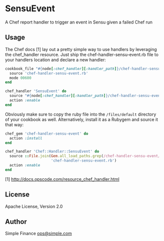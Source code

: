 # SensuEvent
A Chef report handler to trigger an event in Sensu given a failed Chef run

## Usage
The Chef docs [1] lay out a pretty simple way to use handlers by leveraging the
chef\_handler resource. Just ship the chef-handler-sensu-event.rb file to
your handlers location and declare a new handler:

```ruby
cookbook_file "#{node[:chef_handler][:handler_path]}/chef-handler-sensu-event.rb" do
  source 'chef-handler-sensu-event.rb'
  mode 00600
end

chef_handler 'SensuEvent' do
  source "#{node[:chef_handler][:handler_path]}/chef-handler-sensu-event.rb"
  action :enable
end
```

Obviously make sure to copy the ruby file into the `/files/default` directory
of your cookbook as well. Alternatively, install it as a Rubygem and source it that way:

```ruby
chef_gem 'chef-handler-sensu-event' do
  action :install
end

chef_handler 'Chef::Handler::SensuEvent' do
  source ::File.join(Gem.all_load_paths.grep(/chef-handler-sensu-event/).first,
                     'chef-handler-sensu-event.rb')
  action :enable
end
```

[1] http://docs.opscode.com/resource_chef_handler.html
## License
Apache License, Version 2.0

## Author
Simple Finance <ops@simple.com>

